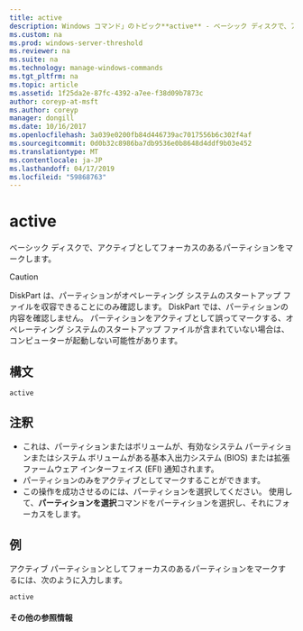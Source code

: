 ```yaml
---
title: active
description: Windows コマンド」のトピック**active** - ベーシック ディスクで、アクティブとしてフォーカスのあるパーティションをマークします。
ms.custom: na
ms.prod: windows-server-threshold
ms.reviewer: na
ms.suite: na
ms.technology: manage-windows-commands
ms.tgt_pltfrm: na
ms.topic: article
ms.assetid: 1f25da2e-87fc-4392-a7ee-f38d09b7873c
author: coreyp-at-msft
ms.author: coreyp
manager: dongill
ms.date: 10/16/2017
ms.openlocfilehash: 3a039e0200fb84d446739ac7017556b6c302f4af
ms.sourcegitcommit: 0d0b32c8986ba7db9536e0b8648d4ddf9b03e452
ms.translationtype: MT
ms.contentlocale: ja-JP
ms.lasthandoff: 04/17/2019
ms.locfileid: "59868763"
---
```

# <a name="active"></a>active



ベーシック ディスクで、アクティブとしてフォーカスのあるパーティションをマークします。

> [!CAUTION]
> DiskPart は、パーティションがオペレーティング システムのスタートアップ ファイルを収容できることにのみ確認します。 DiskPart では、パーティションの内容を確認しません。 パーティションをアクティブとして誤ってマークする、オペレーティング システムのスタートアップ ファイルが含まれていない場合は、コンピューターが起動しない可能性があります。

## <a name="syntax"></a>構文

```
active
```

## <a name="remarks"></a>注釈

-   これは、パーティションまたはボリュームが、有効なシステム パーティションまたはシステム ボリュームがある基本入出力システム (BIOS) または拡張ファームウェア インターフェイス (EFI) 通知されます。
-   パーティションのみをアクティブとしてマークすることができます。
-   この操作を成功させるのには、パーティションを選択してください。 使用して、**パーティションを選択**コマンドをパーティションを選択し、それにフォーカスをします。

## <a name="BKMK_examples"></a>例

アクティブ パーティションとしてフォーカスのあるパーティションをマークするには、次のように入力します。
```
active
```

#### <a name="additional-references"></a>その他の参照情報

